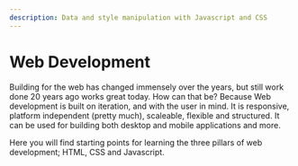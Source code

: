 ```yaml
---
description: Data and style manipulation with Javascript and CSS
---
```


# Web Development

Building for the web has changed immensely over the years, but still work done 20 years ago works great today. How can that be? Because Web development is built on iteration, and with the user in mind. It is responsive, platform independent \(pretty much\), scaleable, flexible and structured. It can be used for building both desktop and mobile applications and more.

Here you will find starting points for learning the three pillars of web development; HTML, CSS and Javascript.

### 



